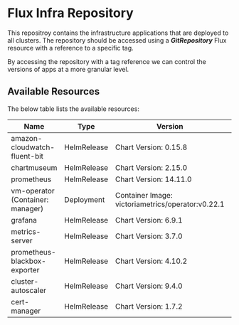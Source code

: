 # Flux Infra Repository

This repositroy contains the infrastructure applications that are deployed to all clusters. The repository should be accessed using a ***GitRepository*** Flux resource with a reference to a specific tag.

By accessing the repository with a tag reference we can control the versions of apps at a more granular level.

## Available Resources

The below table lists the available resources:

Name | Type | Version | Location
-----|------|---------|---------
amazon-cloudwatch-fluent-bit | HelmRelease | Chart Version: 0.15.8 | apps/amazon-cloudwatch-fluent-bit/release.yaml
chartmuseum | HelmRelease | Chart Version: 2.15.0 | apps/chartmuseum/release.yaml
prometheus | HelmRelease | Chart Version: 14.11.0 | apps/prometheus/release.yaml
vm-operator (Container: manager)| Deployment | Container Image: victoriametrics/operator:v0.22.1 | apps/victoria-metrics/operator/manager.yaml
grafana | HelmRelease | Chart Version: 6.9.1 | apps/grafana/release.yaml
metrics-server | HelmRelease | Chart Version: 3.7.0 | apps/metrics-server/release.yaml
prometheus-blackbox-exporter | HelmRelease | Chart Version: 4.10.2 | apps/prometheus-blackbox-exporter/release.yaml
cluster-autoscaler | HelmRelease | Chart Version: 9.4.0 | apps/cluster-autoscaler/release.yaml
cert-manager | HelmRelease | Chart Version: 1.7.2 | apps/cert-manager/release.yaml